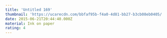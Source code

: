 ```yaml
---
title: 'Untitled 169'
thumbnail: 'https://ucarecdn.com/bbfaf95b-f4a0-4d81-bb27-b3cb08eb0405/'
date: 2015-06-21T20:44:40.000Z
material: Ink on paper
rating: 4
---
```

